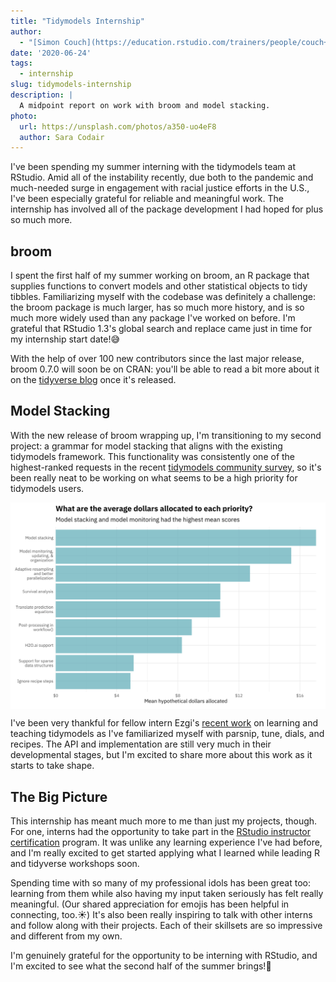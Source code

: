 ```yaml
---
title: "Tidymodels Internship"
author: 
  - "[Simon Couch](https://education.rstudio.com/trainers/people/couch+simon/)"
date: '2020-06-24'
tags:
  - internship
slug: tidymodels-internship
description: |
  A midpoint report on work with broom and model stacking.
photo:
  url: https://unsplash.com/photos/a350-uo4eF8
  author: Sara Codair
---
```




I've been spending my summer interning with the tidymodels team at RStudio.
Amid all of the instability recently,
due both to the pandemic and much-needed surge in engagement with racial justice efforts in the U.S.,
I've been especially grateful for reliable and meaningful work.
The internship has involved all of the package development I had hoped for plus so much more.

## broom

I spent the first half of my summer working on broom,
an R package that supplies functions to convert models and other statistical objects to tidy tibbles. 
Familiarizing myself with the codebase was definitely a challenge:
the broom package is much larger,
has so much more history,
and is so much more widely used than any package I've worked on before.
I'm grateful that RStudio 1.3's global search and replace came just in time for my internship start date!😅 

With the help of over 100 new contributors since the last major release,
broom 0.7.0 will soon be on CRAN:
you'll be able to read a bit more about it on the [tidyverse blog](https://www.tidyverse.org/blog/) once it's released.

## Model Stacking

With the new release of broom wrapping up,
I'm transitioning to my second project:
a grammar for model stacking that aligns with the existing tidymodels framework.
This functionality was consistently one of the highest-ranked requests
in the recent [tidymodels community survey](https://connect.rstudioservices.com/tidymodels-priorities-survey/README.html),
so it's been really neat to be working on what seems to be a high priority for tidymodels users.

<img src="priorities.png" width="800px" style="display: block; margin: auto;" />

I've been very thankful for fellow intern Ezgi's [recent work](https://github.com/tidymodels/cloudstart)
on learning and teaching tidymodels as I've familiarized myself with parsnip, tune, dials, and recipes.
The API and implementation are still very much in their developmental stages,
but I'm excited to share more about this work as it starts to take shape.

## The Big Picture

This internship has meant much more to me than just my projects, though. 
For one,
interns had the opportunity to take part in the [RStudio instructor certification](http://education.rstudio.com/trainers/) program.
It was unlike any learning experience I've had before,
and I'm really excited to get started applying what I learned while leading R and tidyverse workshops soon.

Spending time with so many of my professional idols has been great too:
learning from them while also having my input taken seriously has felt really meaningful.
(Our shared appreciation for emojis has been helpful in connecting, too.☀️) 
It's also been really inspiring to talk with other interns and follow along with their projects.
Each of their skillsets are so impressive and different from my own.

I'm genuinely grateful for the opportunity to be interning with RStudio,
and I'm excited to see what the second half of the summer brings!🐛
